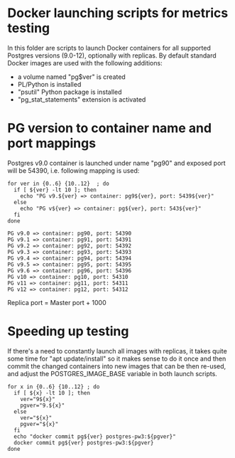 # Docker launching scripts for metrics testing

In this folder are scripts to launch Docker containers for all supported Postgres versions (9.0-12), optionally with replicas.
By default standard Docker images are used with the following additions:

* a volume named "pg$ver" is created
* PL/Python is installed
* "psutil" Python package is installed
* "pg_stat_statements" extension is activated

# PG version to container name and port mappings

Postgres v9.0 container is launched under name "pg90" and exposed port will be 54390, i.e. following mapping is used:

```
for ver in {0..6} {10..12}  ; do
  if [ ${ver} -lt 10 ]; then
    echo "PG v9.${ver} => container: pg9${ver}, port: 5439${ver}"
  else
    echo "PG v${ver} => container: pg${ver}, port: 543${ver}"
  fi
done

PG v9.0 => container: pg90, port: 54390
PG v9.1 => container: pg91, port: 54391
PG v9.2 => container: pg92, port: 54392
PG v9.3 => container: pg93, port: 54393
PG v9.4 => container: pg94, port: 54394
PG v9.5 => container: pg95, port: 54395
PG v9.6 => container: pg96, port: 54396
PG v10 => container: pg10, port: 54310
PG v11 => container: pg11, port: 54311
PG v12 => container: pg12, port: 54312
```

Replica port = Master port + 1000

# Speeding up testing

If there's a need to constantly launch all images with replicas, it takes quite some time for "apt update/install" so it
makes sense to do it once and then commit the changed containers into new images that can be then re-used, and adjust the
POSTGRES_IMAGE_BASE variable in both launch scripts.

```
for x in {0..6} {10..12} ; do
  if [ ${x} -lt 10 ]; then
    ver="9${x}"
    pgver="9.${x}"
  else
    ver="${x}"
    pgver="${x}"
  fi
  echo "docker commit pg${ver} postgres-pw3:${pgver}"
  docker commit pg${ver} postgres-pw3:${pgver}
done
```
